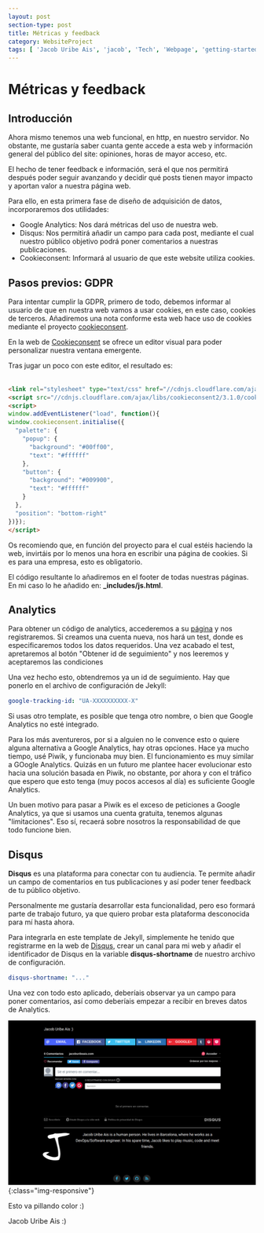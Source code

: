 ```yaml
---
layout: post
section-type: post
title: Métricas y feedback
category: WebsiteProject
tags: [ 'Jacob Uribe Ais', 'jacob', 'Tech', 'Webpage', 'getting-started', 'Analytics', 'Web', 'Disqus', 'Cookieconsent' ]
---
```


# Métricas y feedback

## Introducción
Ahora mismo tenemos una web funcional, en http, en nuestro servidor.
No obstante, me gustaría saber cuanta gente accede a esta web y información general del público del site: opiniones, horas de mayor acceso, etc.

El hecho de tener feedback e información, será el que nos permitirá después poder seguir avanzando y decidir qué posts tienen mayor impacto y aportan valor a nuestra página web.

Para ello, en esta primera fase de diseño de adquisición de datos, incorporaremos dos utilidades:

* Google Analytics: Nos dará métricas del uso de nuestra web.
* Disqus: Nos permitirá añadir un campo para cada post, mediante el cual nuestro público objetivo podrá poner comentarios a nuestras publicaciones.
* Cookieconsent: Informará al usuario de que este website utiliza cookies.


## Pasos previos: GDPR

Para intentar cumplir la GDPR, primero de todo, debemos informar al usuario de que en nuestra web vamos a usar cookies, en este caso, cookies de terceros. Añadiremos una nota conforme esta web hace uso de cookies mediante el proyecto [cookieconsent]([Cookieconsent](https://github.com/insites/cookieconsent/)).


En la web de [Cookieconsent](https://cookieconsent.insites.com/download/) se ofrece un editor visual para poder personalizar nuestra ventana emergente.

Tras jugar un poco con este editor, el resultado es:

```html

<link rel="stylesheet" type="text/css" href="//cdnjs.cloudflare.com/ajax/libs/cookieconsent2/3.1.0/cookieconsent.min.css" />
<script src="//cdnjs.cloudflare.com/ajax/libs/cookieconsent2/3.1.0/cookieconsent.min.js"></script>
<script>
window.addEventListener("load", function(){
window.cookieconsent.initialise({
  "palette": {
    "popup": {
      "background": "#00ff00",
      "text": "#ffffff"
    },
    "button": {
      "background": "#009900",
      "text": "#ffffff"
    }
  },
  "position": "bottom-right"
})});
</script>

```

Os recomiendo que, en función del proyecto para el cual estéis haciendo la web, invirtáis por lo menos una hora en escribir una página de cookies. Si es para una empresa, esto es obligatorio.

El código resultante lo añadiremos en el footer de todas nuestras páginas. En mi caso lo he añadido en: **_includes/js.html**.


## Analytics

Para obtener un código de analytics, accederemos a su [página](http://analytics.google.com) y nos registraremos. Si creamos una cuenta nueva, nos hará un test, donde es especificaremos todos los datos requeridos. Una vez acabado el test, apretaremos al botón "Obtener id de seguimiento" y nos leeremos y aceptaremos las condiciones

Una vez hecho esto, obtendremos ya un id de seguimiento. Hay que ponerlo en el archivo de configuración de Jekyll:

```yml
google-tracking-id: "UA-XXXXXXXXXX-X"
```
Si usas otro template, es posible que tenga otro nombre, o bien que Google Analytics no esté integrado.

Para los más aventureros, por si a alguien no le convence esto o quiere alguna alternativa a Google Analytics, hay otras opciones.
Hace ya mucho tiempo, usé Piwik, y funcionaba muy bien. El funcionamiento es muy similar a GOogle Analytics. Quizás en un futuro me plantee hacer evolucionar esto hacia una solución basada en Piwik, no obstante, por ahora y con el tráfico que espero que esto tenga (muy pocos accesos al día) es suficiente Google Analytics.


Un buen motivo para pasar a Piwik es el exceso de peticiones a Google Analytics, ya que si usamos una cuenta gratuita, tenemos algunas "limitaciones". Eso sí, recaerá sobre nosotros la responsabilidad de que todo funcione bien.


## Disqus

**Disqus** es una plataforma para conectar con tu audiencia. Te permite añadir un campo de comentarios en tus publicaciones y así poder tener feedback de tu público objetivo.

Personalmente me gustaría desarrollar esta funcionalidad, pero eso formará parte de trabajo futuro, ya que quiero probar esta plataforma desconocida para mí hasta ahora.

Para integrarla en este template de Jekyll, simplemente he tenido que registrarme en la web de [Disqus](https://disqus.com), crear un canal para mi web y añadir el identificador de Disqus en la variable **disqus-shortname** de nuestro archivo de configuración.

```yml
disqus-shortname: "..."
```



Una vez con todo esto aplicado, deberíais observar ya un campo para poner comentarios, así como deberíais empezar a recibir en breves datos de Analytics.

![Captura de pantalla del campo de comentarios](/img/screenshots/p4_1.jpg){:class="img-responsive"}


Esto va pillando color :)


Jacob Uribe Ais :)
